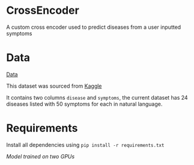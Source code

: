 # CrossEncoder

A custom cross encoder used to predict diseases from a user inputted symptoms

# Data


[Data](https://github.com/chungimungi/CrossEncoder/blob/main/data/s2d.csv)

This dataset was sourced from [Kaggle](https://www.kaggle.com/datasets/niyarrbarman/symptom2disease)

It contains two columns ```disease``` and ```symptoms```, the current dataset has 24 diseases listed with 50 symptoms for each in natural language.

# Requirements

Install all dependencies using ```pip install -r requirements.txt```

*Model trained on two GPUs*
